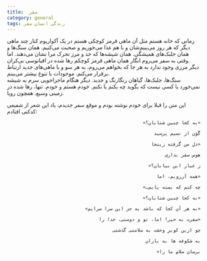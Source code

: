 ```yaml
---
title:  سفر
category: general
tags: زندگی انسان سفر
---
```


زمانی که خانه هستم مثل آن ماهی قرمز کوچکی هستم در یک آکواریوم کنار چند ماهی دیگر که هر روز می‌بینم‌شان و با هم غذا می‌خوریم و صحبت می‌کنیم. همان سنگ‌ها و همان جلبک‌های همیشگی. همان شیشه‌ها که حد و مرز تحرک مرا نشان می‌دهند. اما وقتی به سفر می‌روم انگار همان ماهی قرمز کوچکم رها شده در اقیانوسی بی‌کران.<br/>
دیگر مرزی وجود ندارد به هر جا که بخواهم می‌روم، به هر سو و با ماهی‌های جدید ارتباط برقرار می‌کنم. موجودات با تنوع بیشتر می‌بینم. <br/>
سنگ‌ها، جلبک‌ها، گیاهان رنگارنگ و جدید. دیگر هنگام ماجراجویی سرم به شیشه نمی‌خورد یا کسی نیست که بگوید چه بکنم یا نکنم. خودم هستم و خودم. تنها، رها شده در زمینی وسیع. همچون رویا.

این متن را قبلا برای خودم نوشته بودم و موقع سفر جدیدم، یاد این شعر از شفیعی کدکنی افتادم:

<div dir="rtl" lang="fa">

    «به کجا چنین شتابان؟»

    گَوَن از نسیم پرسید

    «دلِ من گرفته زینجا

    هوس سفر نداری

    ز غبار این بیابان؟»

    «همه آرزویم، اما

    چه کنم که بسته پایم…»

    «به کجا چنین شتابان؟»

    «به هر آن کجا که باشد به جز این سرا سرایم»

    «سفرت به خیر! اما، تو و دوستی، خدا را

    چو ازین کویرِ وحشت به سلامتی گذشتی

    به شکوفه ها به باران

    برسان سلامِ ما را»

<div>